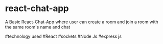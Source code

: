 # react-chat-app

A Basic React-Chat-App where user can create a room and join a room with the same room's name and chat

#technology used
#React
#sockets
#Node Js
#express js

